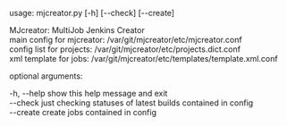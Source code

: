 usage: mjcreator.py [-h] [--check] [--create]

MJcreator: MultiJob Jenkins Creator<br />
main config for mjcreator: /var/git/mjcreator/etc/mjcreator.conf<br />
config list for projects: /var/git/mjcreator/etc/projects.dict.conf<br />
xml template for jobs: /var/git/mjcreator/etc/templates/template.xml.conf<br />

optional arguments:<br />

  -h, --help  show this help message and exit<br />
  --check     just checking statuses of latest builds contained in config<br />
  --create    create jobs contained in config<br />
